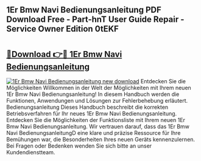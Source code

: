 ## 1Er Bmw Navi Bedienungsanleitung PDF Download Free - Part-hnT User Guide Repair - Service Owner Edition 0tEKF

# <h2><a href="http://df3sm5x.blite.top/?on=1Er+Bmw+Navi+Bedienungsanleitung">🔗Download 👉🔴 1Er Bmw Navi Bedienungsanleitung</a></h2>

[![1Er Bmw Navi Bedienungsanleitung new download](https://i.imgur.com/lujVjoI.png)](http://df3sm5x.blite.top/?on=1Er+Bmw+Navi+Bedienungsanleitung)
Entdecken Sie die Möglichkeiten Willkommen in der Welt der Möglichkeiten mit Ihrem neuen 1Er Bmw Navi Bedienungsanleitung! In diesem Handbuch werden die Funktionen, Anwendungen und Lösungen zur Fehlerbehebung erläutert. Bedienungsanleitung Dieses Handbuch beschreibt die korrekten Betriebsverfahren für Ihr neues 1Er Bmw Navi Bedienungsanleitung. Entdecken Sie die Möglichkeiten der Funktionsliste mit Ihrem neuen 1Er Bmw Navi Bedienungsanleitung. Wir vertrauen darauf, dass das 1Er Bmw Navi BedienungsanleitungD eine klare und präzise Ressource für Ihre Bemühungen war, die Besonderheiten Ihres neuen Geräts kennenzulernen. Bei Fragen oder Bedenken wenden Sie sich bitte an unser Kundendienstteam.
